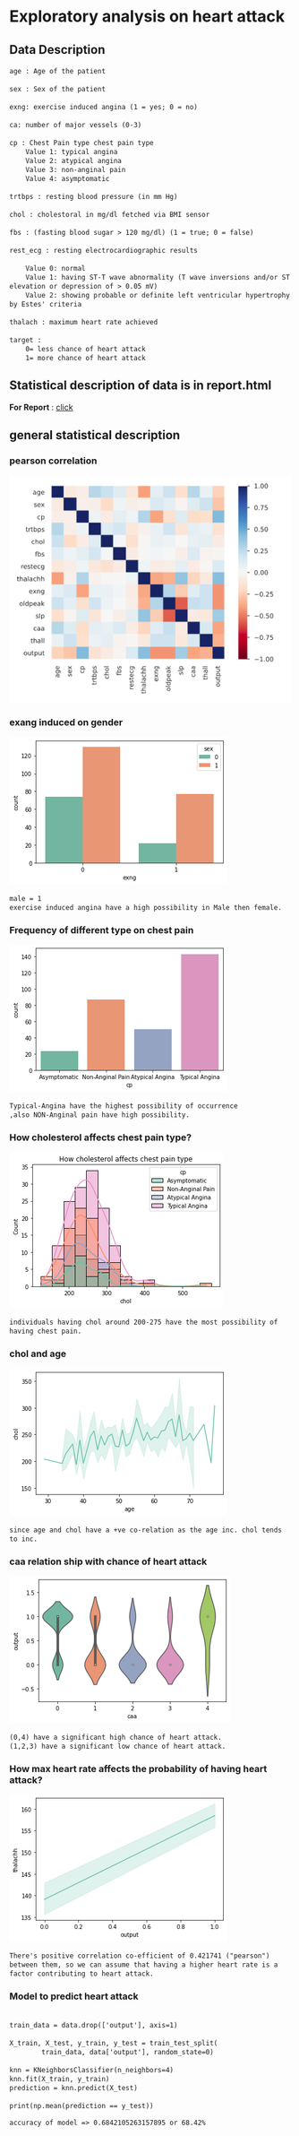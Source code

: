 # Exploratory analysis on heart attack

## Data Description

	age : Age of the patient
	
	sex : Sex of the patient
	
	exng: exercise induced angina (1 = yes; 0 = no)
	
	ca: number of major vessels (0-3)
	
	cp : Chest Pain type chest pain type
		Value 1: typical angina
		Value 2: atypical angina
		Value 3: non-anginal pain
		Value 4: asymptomatic
	
	trtbps : resting blood pressure (in mm Hg)
	
	chol : cholestoral in mg/dl fetched via BMI sensor
	
	fbs : (fasting blood sugar > 120 mg/dl) (1 = true; 0 = false)
	
	rest_ecg : resting electrocardiographic results
	
		Value 0: normal 
		Value 1: having ST-T wave abnormality (T wave inversions and/or ST elevation or depression of > 0.05 mV) 
		Value 2: showing probable or definite left ventricular hypertrophy by Estes' criteria
	
	thalach : maximum heart rate achieved
	
	target :
		0= less chance of heart attack
		1= more chance of heart attack

## Statistical description of data is in report.html

<b>For Report</b> : <a href="https://github.com/Sb2001nov/HeartAttack-Analysis/blob/main/report.html">click</a>

## general statistical description

### pearson correlation

![](plots/correlation.png)

### exang induced on gender


![](plots/exangWTHsex.png)

    male = 1
    exercise induced angina have a high possibility in Male then female.

### Frequency of different type on chest pain

![](plots/chestPain.png)
	
	Typical-Angina have the highest possibility of occurrence
	,also NON-Anginal pain have high possibility.

### How cholesterol affects chest pain type?

![](plots/Effect_Of_Chol_With_Cp.png)

	individuals having chol around 200-275 have the most possibility of having chest pain.

### chol and age

![](plots/cholVSage.png)
	
	since age and chol have a +ve co-relation as the age inc. chol tends to inc.


### caa relation ship with chance of heart attack

![](plots/caaRelationWithOutput.png)
	
	(0,4) have a significant high chance of heart attack.
	(1,2,3) have a significant low chance of heart attack.
	
###  How max heart rate affects the probability of having heart attack?

![](plots/heartRateVSHeartAttack.png)

	There's positive correlation co-efficient of 0.421741 ("pearson") between them, so we can assume that having a higher heart rate is a factor contributing to heart attack.


### Model to predict heart attack

```

train_data = data.drop(['output'], axis=1)

X_train, X_test, y_train, y_test = train_test_split(
        train_data, data['output'], random_state=0)

knn = KNeighborsClassifier(n_neighbors=4)
knn.fit(X_train, y_train)
prediction = knn.predict(X_test)

print(np.mean(prediction == y_test))

```

	accuracy of model => 0.6842105263157895 or 68.42%
